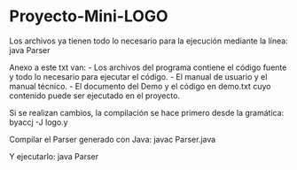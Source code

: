 # Proyecto-Mini-LOGO

Los archivos ya tienen todo lo necesario para la ejecución mediante la línea:
	java Parser


Anexo a este txt van:
	- Los archivos del programa contiene el código fuente y todo lo necesario para ejecutar el código.
	- El manual de usuario y el manual técnico.
	- El documento del Demo y el código en demo.txt cuyo contenido puede ser ejecutado en el proyecto.


Si se realizan cambios, la compilación se hace primero desde la gramática:
	byaccj -J logo.y

Compilar el Parser generado con Java:
javac Parser.java

Y ejecutarlo:
java Parser
